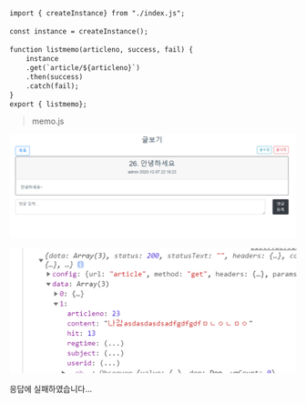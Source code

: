 ````
import { createInstance} from "./index.js";

const instance = createInstance();

function listmemo(articleno, success, fail) {
    instance
    .get(`article/${articleno}`)
    .then(success)
    .catch(fail);
}
export { listmemo};

````

> memo.js

![image-20201207222032328](%EB%8C%80%EC%A0%84_2%EB%B0%98_%EC%8B%A0%EB%AF%BC%ED%98%B8.assets/image-20201207222032328.png)

![image-20201207222040345](%EB%8C%80%EC%A0%84_2%EB%B0%98_%EC%8B%A0%EB%AF%BC%ED%98%B8.assets/image-20201207222040345.png)

응답에 실패하였습니다...